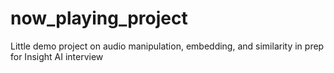 # now_playing_project
Little demo project on audio manipulation, embedding, and similarity in prep for Insight AI interview
